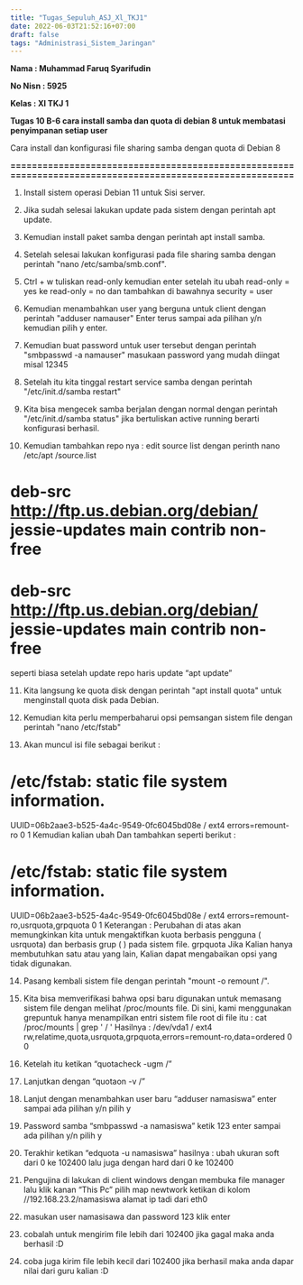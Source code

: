 ```yaml
---
title: "Tugas_Sepuluh_ASJ_Xl_TKJ1"
date: 2022-06-03T21:52:16+07:00
draft: false
tags: "Administrasi_Sistem_Jaringan"
---
```


**Nama : Muhammad Faruq Syarifudin**

**No Nisn : 5925**

**Kelas : Xl TKJ 1**

**Tugas 10 B-6 cara install samba dan quota di debian 8 untuk membatasi penyimpanan setiap user**

Cara install dan konfigurasi file sharing samba dengan quota di Debian 8

**==========================================================================================================**

1. Install sistem operasi Debian 11 untuk Sisi server.

2. Jika sudah selesai lakukan update pada sistem dengan perintah apt update.

3. Kemudian install paket samba dengan perintah apt install samba.

4. Setelah selesai lakukan konfigurasi pada file sharing samba dengan perintah "nano /etc/samba/smb.conf".

5. Ctrl + w tuliskan read-only kemudian enter setelah itu ubah read-only = yes ke
read-only = no dan tambahkan di bawahnya security = user

6. Kemudian menambahkan user yang berguna untuk client dengan perintah "adduser namauser" Enter terus sampai ada pilihan y/n kemudian pilih y enter.

7. Kemudian buat password untuk user tersebut dengan perintah "smbpasswd -a namauser" masukaan password yang mudah diingat misal 12345

8. Setelah itu kita tinggal restart service samba dengan perintah "/etc/init.d/samba restart"

9. Kita bisa mengecek samba berjalan dengan normal dengan perintah "/etc/init.d/samba status" jika bertuliskan active running berarti konfigurasi berhasil.

10. Kemudian tambahkan repo nya :
edit source list dengan perinth nano /etc/apt /source.list
# deb-src http://ftp.us.debian.org/debian/ jessie-updates main contrib non-free
# deb-src http://ftp.us.debian.org/debian/ jessie-updates main contrib non-free
seperti biasa setelah update repo haris update “apt update”

11. Kita langsung ke quota disk dengan perintah "apt install quota" untuk menginstall quota disk pada Debian.

12. Kemudian kita perlu memperbaharui opsi pemsangan sistem file dengan perintah "nano /etc/fstab"

13. Akan muncul isi file sebagai berikut :
# /etc/fstab: static file system information.
UUID=06b2aae3-b525-4a4c-9549-0fc6045bd08e        /        ext4        errors=remount-ro        0        1
Kemudian kalian ubah Dan tambahkan seperti berikut :
# /etc/fstab: static file system information.
UUID=06b2aae3-b525-4a4c-9549-0fc6045bd08e        /        ext4        errors=remount-ro,usrquota,grpquota        0        1
Keterangan :
Perubahan di atas akan memungkinkan kita untuk mengaktifkan kuota berbasis pengguna ( usrquota) dan berbasis grup ( ) pada sistem file. grpquota Jika Kalian hanya membutuhkan satu atau yang lain, Kalian dapat mengabaikan opsi yang tidak digunakan.

14. Pasang kembali sistem file dengan perintah "mount -o remount /".

15. Kita bisa memverifikasi bahwa opsi baru digunakan untuk memasang sistem file dengan melihat  /proc/mounts file. Di sini, kami menggunakan grepuntuk hanya menampilkan entri sistem file root di file itu : 
cat /proc/mounts | grep ' / '
Hasilnya :
/dev/vda1 / ext4 rw,relatime,quota,usrquota,grpquota,errors=remount-ro,data=ordered 0 0

16. Ketelah itu ketikan “quotacheck -ugm /”

17. Lanjutkan dengan “quotaon -v /”

18. Lanjut dengan menambahkan user baru “adduser namasiswa” enter sampai ada pilihan y/n pilih y

19. Password samba “smbpasswd -a namasiswa” ketik 123 enter sampai ada pilihan y/n pilih y

20. Terakhir ketikan “edquota -u namasiswa”
hasilnya : ubah ukuran soft dari 0 ke 102400 lalu juga dengan hard dari 0 ke 102400

21. Pengujina di lakukan di client windows dengan membuka file manager lalu klik kanan “This Pc” pilih map newtwork ketikan di kolom //192.168.23.2/namasiswa alamat ip tadi dari eth0

22. masukan user namasisawa dan password 123 klik enter

23. cobalah untuk mengirim file lebih dari 102400 jika gagal maka anda berhasil :D

24. coba juga kirim file lebih kecil dari 102400 jika berhasil maka anda dapar nilai dari guru kalian :D
